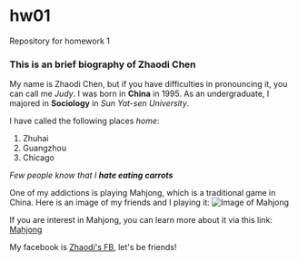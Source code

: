 # hw01
Repository for homework 1

### This is an brief biography of Zhaodi Chen

My name is Zhaodi Chen, but if you have difficulties in pronouncing it, you can call me _Judy_. I was born in **China** in 1995. As an undergraduate, I majored in **Sociology** in _Sun Yat-sen University_.

I have called the following places _home_:
1. Zhuhai
1. Guangzhou
1. Chicago

_Few people know that I **hate eating carrots**_

One of my addictions is playing Mahjong, which is a traditional game in China.
Here is an image of my friends and I playing it:
![Image of Mahjong](/Users/czd/Desktop)

If you are interest in Mahjong, you can learn more about it via this link:
[Mahjong](https://en.wikipedia.org/wiki/Mahjong)

My facebook is [Zhaodi's FB](https://www.facebook.com/profile.php?id=100009971982676), let's be friends!

